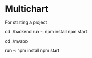 # Multichart

For starting a project

cd ./backend
run -:
npm install
npm start
  
cd ./myapp

run -:
npm install
npm start
